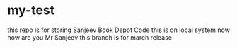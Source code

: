 # my-test
this repo is for storing Sanjeev Book Depot Code
this is on local system now
how are you Mr Sanjeev
this branch is for march release

